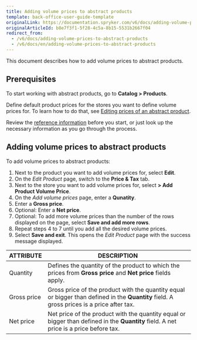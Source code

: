 ```yaml
---
title: Adding volume prices to abstract products
template: back-office-user-guide-template
originalLink: https://documentation.spryker.com/v6/docs/adding-volume-prices-to-abstract-products
originalArticleId: b8e7f3f1-5f28-4c5a-8b15-5531b2667f04
redirect_from:
  - /v6/docs/adding-volume-prices-to-abstract-products
  - /v6/docs/en/adding-volume-prices-to-abstract-products
---
```


This document describes how to add volume prices to abstract products.

## Prerequisites 

To start working with abstract products, go to  **Catalog > Products**.

Define default product prices for the stores you want to define volume prices for. To learn how to do that, see [Editing prices of an abstract product](/docs/scos/user/back-office-user-guides/{{page.version}}/catalog/products/abstract-products/editing-abstract-products.html#editing-prices-of-an-abstract-product).

Review the [reference information](/docs/scos/user/back-office-user-guides/{{page.version}}/catalog/products/abstract-products/adding-volume-prices-to-abstract-products.html#reference-information-adding-volume-prices-to-abstract-products) before you start, or just look up the necessary information as you go through the process. 

## Adding volume prices to abstract products

To add volume prices to abstract products:
1. Next to the product you want to add volume prices for, select **Edit**.
2. On the *Edit Product* page, switch to the **Price & Tax** tab.
3. Next to the store you want to add volume prices for, select **> Add Product Volume Price**.
4. On the *Add volume prices* page, enter a **Qunatity**.
5. Enter a **Gross price**.
6. Optional: Enter a **Net price**.
7. Optional: To add more volume prices than the number of the rows displayed on the page, select **Save and add more rows**.
8. Repeat steps 4 to 7 until you add all the desired volume prices. 
9. Select **Save and exit**.
    This opens the *Edit Product* page with the success message displayed. 
    
| ATTRIBUTE | DESCRIPTION | 
| --- | --- |
| Quantity | Defines the quantity of the product to which the prices from **Gross price** and **Net price** fields apply. | 
| Gross price | Gross price of the product with the quantity equal or bigger than defined in the **Quantity** field. A gross prices is a price after tax. |
| Net price | Net price of the product with the quantity equal or bigger than defined in the **Quantity** field.  A net price is a price before tax. | 

    
    
    
